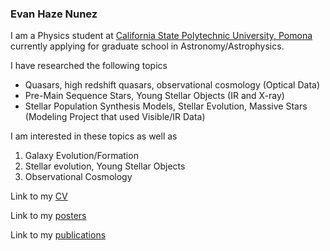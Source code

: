 ### Evan Haze Nunez
I am a Physics student at [California State Polytechnic University, Pomona](https://www.cpp.edu/~sci/physics-astronomy/) currently applying for graduate school in Astronomy/Astrophysics.

I have researched the following topics
- Quasars, high redshift quasars, observational cosmology (Optical Data)
- Pre-Main Sequence Stars, Young Stellar Objects (IR and X-ray)
- Stellar Population Synthesis Models, Stellar Evolution, Massive Stars (Modeling Project that used Visible/IR Data)

I am interested in these topics as well as 
1. Galaxy Evolution/Formation
2. Stellar evolution, Young Stellar Objects
4. Observational Cosmology

Link to my [CV](CV.md)

Link to my [posters](posters.md)

Link to my [publications](publications.md)
